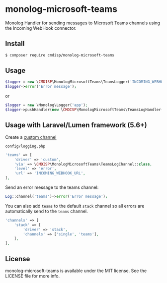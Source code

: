 # monolog-microsoft-teams

Monolog Handler for sending messages to Microsoft Teams channels using the Incoming WebHook connector.

## Install

```bash
$ composer require cmdisp/monolog-microsoft-teams
```

## Usage

```php
$logger = new \CMDISP\MonologMicrosoftTeams\TeamsLogger('INCOMING_WEBHOOK_URL', \Monolog\Logger::ERROR);
$logger->error('Error message');
```

or

```php
$logger = new \Monolog\Logger('app');
$logger->pushHandler(new \CMDISP\MonologMicrosoftTeams\TeamsLogHandler('INCOMING_WEBHOOK_URL', \Monolog\Logger::ERROR));
```

## Usage with Laravel/Lumen framework (5.6+)

Create a [custom channel](https://laravel.com/docs/master/logging#creating-custom-channels) 

`config/logging.php`

```php
'teams' => [
    'driver' => 'custom',
    'via' => \CMDISP\MonologMicrosoftTeams\TeamsLogChannel::class,
    'level' => 'error',
    'url' => 'INCOMING_WEBHOOK_URL',
],
```

Send an error message to the teams channel:

```php
Log::channel('teams')->error('Error message');
```

You can also add `teams` to the default `stack` channel so all errors are automatically send to the `teams` channel.

```php
'channels' => [
    'stack' => [
        'driver' => 'stack',
        'channels' => ['single', 'teams'],
    ],
],
```



## License

monolog-microsoft-teams is available under the MIT license. See the LICENSE file for more info.
